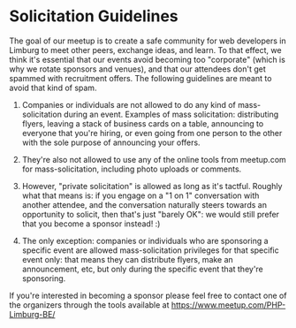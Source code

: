 # Solicitation Guidelines

The goal of our meetup is to create a safe community for web developers in Limburg to meet other peers, exchange ideas, 
and learn. To that effect, we think it's essential that our events avoid becoming too "corporate" (which is why we rotate 
sponsors and venues), and that our attendees don't get spammed with recruitment offers. The following guidelines are meant 
to avoid that kind of spam.

1. Companies or individuals are not allowed to do any kind of mass-solicitation during an event. Examples of mass solicitation: 
distributing flyers, leaving a stack of business cards on a table, announcing to everyone that you're hiring, or even going 
from one person to the other with the sole purpose of announcing your offers.

2. They're also not allowed to use any of the online tools from meetup.com for mass-solicitation, including photo uploads or 
comments. 

3. However, "private solicitation" is allowed as long as it's tactful. Roughly what that means is: if you engage on a "1 on 1" 
conversation with another attendee, and the conversation naturally steers towards an opportunity to solicit, then that's just 
"barely OK": we would still prefer that you become a sponsor instead! :)

3. The only exception: companies or individuals who are sponsoring a specific event are allowed mass-solicitation privileges 
for that specific event only: that means they can distribute flyers, make an announcement, etc, but only during the specific 
event that they're sponsoring.

If you're interested in becoming a sponsor please feel free to contact one of the organizers through the tools available at
https://www.meetup.com/PHP-Limburg-BE/

